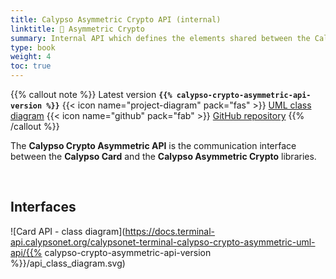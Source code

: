```yaml
---
title: Calypso Asymmetric Crypto API (internal)
linktitle: 🔶 Asymmetric Crypto
summary: Internal API which defines the elements shared between the Calypso Card and the Calypso Asymmetric Crypto libraries.
type: book
weight: 4
toc: true
---
```


{{% callout note %}}
Latest version **`{{% calypso-crypto-asymmetric-api-version %}}`**
<span class="component-metadata">{{< icon name="project-diagram" pack="fas" >}} [UML class diagram](https://docs.terminal-api.calypsonet.org/calypsonet-terminal-calypso-crypto-asymmetric-uml-api/)</span>
<span class="component-metadata">{{< icon name="github" pack="fab" >}} [GitHub repository](https://github.com/calypsonet/calypsonet-terminal-calypso-crypto-asymmetric-uml-api/)</span>
{{% /callout %}}

The **Calypso Crypto Asymmetric API** is the communication interface between the **Calypso Card** and the 
**Calypso Asymmetric Crypto** libraries.

<br>

## Interfaces

![Card API - class diagram](https://docs.terminal-api.calypsonet.org/calypsonet-terminal-calypso-crypto-asymmetric-uml-api/{{% calypso-crypto-asymmetric-api-version %}}/api_class_diagram.svg)
